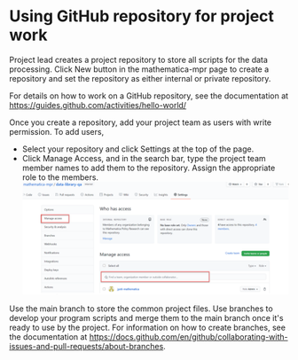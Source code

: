 # Using GitHub repository for project work

Project lead creates a project repository to store all scripts for the data processing. 
Click New button in the mathematica-mpr page to create a repository and set the repository as either internal or private repository.

For details on how to work on a GitHub repository, see the documentation at https://guides.github.com/activities/hello-world/

Once you create a repository, add your project team as users with write permission. To add users, 

* Select your repository and click Settings at the top of the page.
* Click Manage Access, and in the search bar, type the project team member names to add them to the repository. Assign the appropriate role to the members.
    ![](images/repo_invite.png)

Use the main branch to store the common project files. Use branches to develop your program scripts and merge them to the main branch once it's ready to use by the project. For information on how to create branches, see the documentation at https://docs.github.com/en/github/collaborating-with-issues-and-pull-requests/about-branches.